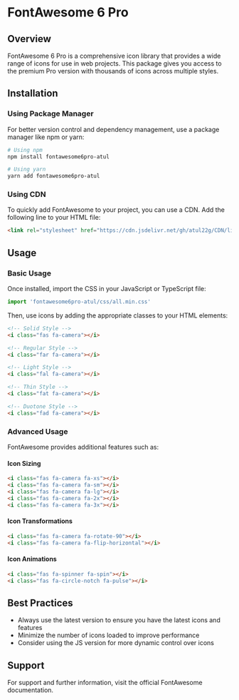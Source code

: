 # FontAwesome 6 Pro

## Overview
FontAwesome 6 Pro is a comprehensive icon library that provides a wide range of icons for use in web projects. This package gives you access to the premium Pro version with thousands of icons across multiple styles.

## Installation

### Using Package Manager
For better version control and dependency management, use a package manager like npm or yarn:

```bash
# Using npm
npm install fontawesome6pro-atul

# Using yarn
yarn add fontawesome6pro-atul
```

### Using CDN
To quickly add FontAwesome to your project, you can use a CDN. Add the following line to your HTML file:

```html
<link rel="stylesheet" href="https://cdn.jsdelivr.net/gh/atul22g/CDN/liberies/QrCode%401.0.0/min.js">
```

## Usage

### Basic Usage
Once installed, import the CSS in your JavaScript or TypeScript file:

```javascript
import 'fontawesome6pro-atul/css/all.min.css'
```

Then, use icons by adding the appropriate classes to your HTML elements:

```html
<!-- Solid Style -->
<i class="fas fa-camera"></i>

<!-- Regular Style -->
<i class="far fa-camera"></i>

<!-- Light Style -->
<i class="fal fa-camera"></i>

<!-- Thin Style -->
<i class="fat fa-camera"></i>

<!-- Duotone Style -->
<i class="fad fa-camera"></i>
```

### Advanced Usage
FontAwesome provides additional features such as:

#### Icon Sizing
```html
<i class="fas fa-camera fa-xs"></i>
<i class="fas fa-camera fa-sm"></i>
<i class="fas fa-camera fa-lg"></i>
<i class="fas fa-camera fa-2x"></i>
<i class="fas fa-camera fa-3x"></i>
```

#### Icon Transformations
```html
<i class="fas fa-camera fa-rotate-90"></i>
<i class="fas fa-camera fa-flip-horizontal"></i>
```

#### Icon Animations
```html
<i class="fas fa-spinner fa-spin"></i>
<i class="fas fa-circle-notch fa-pulse"></i>
```

## Best Practices
- Always use the latest version to ensure you have the latest icons and features
- Minimize the number of icons loaded to improve performance
- Consider using the JS version for more dynamic control over icons

## Support
For support and further information, visit the official FontAwesome documentation.
